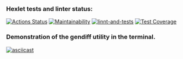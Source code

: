 ### Hexlet tests and linter status:
[![Actions Status](https://github.com/Mandasik/python-project-50/workflows/hexlet-check/badge.svg)](https://github.com/Mandasik/python-project-50/actions)
[![Maintainability](https://api.codeclimate.com/v1/badges/ac55f2cd7dc255ea7a6d/maintainability)](https://codeclimate.com/github/Mandasik/python-project-50/maintainability)
[![linnt-and-tests](https://github.com/Mandasik/python-project-50/actions/workflows/my-checks.yml/badge.svg)](https://github.com/Mandasik/python-project-50/actions/workflows/my-checks.yml)
[![Test Coverage](https://api.codeclimate.com/v1/badges/ac55f2cd7dc255ea7a6d/test_coverage)](https://codeclimate.com/github/Mandasik/python-project-50/test_coverage)
### Demonstration of the gendiff utility in the terminal.
[![asciicast](https://asciinema.org/a/576965.svg)](https://asciinema.org/a/576965)